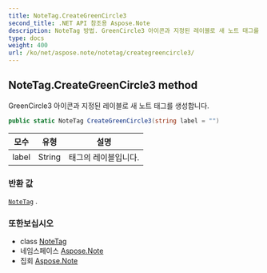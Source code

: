 ```yaml
---
title: NoteTag.CreateGreenCircle3
second_title: .NET API 참조용 Aspose.Note
description: NoteTag 방법. GreenCircle3 아이콘과 지정된 레이블로 새 노트 태그를 생성합니다.
type: docs
weight: 400
url: /ko/net/aspose.note/notetag/creategreencircle3/
---
```

## NoteTag.CreateGreenCircle3 method

GreenCircle3 아이콘과 지정된 레이블로 새 노트 태그를 생성합니다.

```csharp
public static NoteTag CreateGreenCircle3(string label = "")
```

| 모수 | 유형 | 설명 |
| --- | --- | --- |
| label | String | 태그의 레이블입니다. |

### 반환 값

[`NoteTag`](../) .

### 또한보십시오

* class [NoteTag](../)
* 네임스페이스 [Aspose.Note](../../notetag/)
* 집회 [Aspose.Note](../../../)


